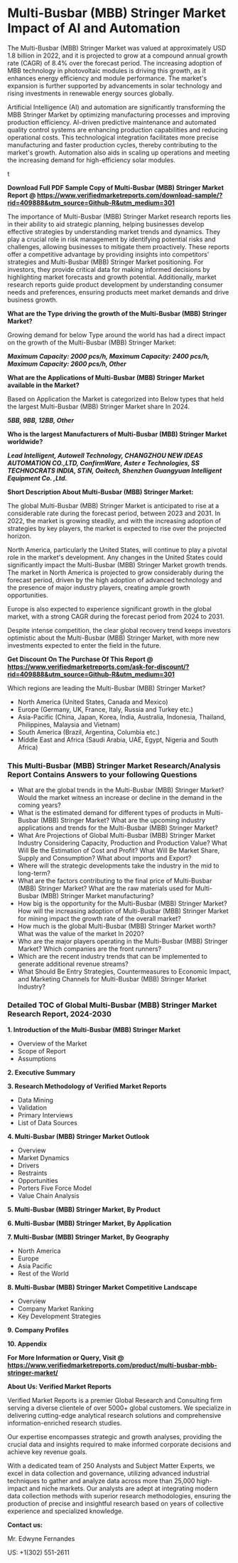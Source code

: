 <meta name="title" content="Global Multi-Busbar (MBB) Stringer Market Impact of AI and Automation"><meta name="description" content="The Multi-Busbar (MBB) Stringer Market was valued at approximately USD 1.8 billion in 2022, and it is projected to grow at a compound annual growth rate (CAGR) of 8.4%"><meta name="title" content="Multi-Busbar (MBB) Stringer Market Size, Share, Scope, Trends, Growth, Opportunities, Analysis, Forecast"><h1>Multi-Busbar (MBB) Stringer Market Impact of AI and Automation</h1><p>The Multi-Busbar (MBB) Stringer Market was valued at approximately USD 1.8 billion in 2022, and it is projected to grow at a compound annual growth rate (CAGR) of 8.4% over the forecast period. The increasing adoption of MBB technology in photovoltaic modules is driving this growth, as it enhances energy efficiency and module performance. The market's expansion is further supported by advancements in solar technology and rising investments in renewable energy sources globally.</p><p>Artificial Intelligence (AI) and automation are significantly transforming the MBB Stringer Market by optimizing manufacturing processes and improving production efficiency. AI-driven predictive maintenance and automated quality control systems are enhancing production capabilities and reducing operational costs. This technological integration facilitates more precise manufacturing and faster production cycles, thereby contributing to the market's growth. Automation also aids in scaling up operations and meeting the increasing demand for high-efficiency solar modules.</p>t</p><p id="" class=""><strong>Download Full PDF Sample Copy of Multi-Busbar (MBB) Stringer Market Report @ <a href="https://www.verifiedmarketreports.com/download-sample/?rid=409888&utm_source=Github-R&utm_medium=301" target="_blank">https://www.verifiedmarketreports.com/download-sample/?rid=409888&utm_source=Github-R&utm_medium=301</a></strong></p><p>The importance of&nbsp;Multi-Busbar (MBB) Stringer Market research reports lies in their ability to aid strategic planning, helping businesses develop effective strategies by understanding market trends and dynamics. They play a crucial role in risk management by identifying potential risks and challenges, allowing businesses to mitigate them proactively. These reports offer a competitive advantage by providing insights into competitors' strategies and Multi-Busbar (MBB) Stringer Market positioning. For investors, they provide critical data for making informed decisions by highlighting market forecasts and growth potential. Additionally, market research reports guide product development by understanding consumer needs and preferences, ensuring products meet market demands and drive business growth.</p><p><strong>What are the&nbsp;Type driving the growth of the Multi-Busbar (MBB) Stringer Market?</strong></p><p id="" class="">Growing demand for below Type around the world has had a direct impact on the growth of the Multi-Busbar (MBB) Stringer Market:</p><em><strong>Maximum Capacity: 2000 pcs/h, Maximum Capacity: 2400 pcs/h, Maximum Capacity: 2600 pcs/h, Other</strong></em></p><strong>What are the&nbsp;Applications&nbsp;of Multi-Busbar (MBB) Stringer Market available in the Market?</strong></p><p id="" class="">Based on Application the Market is categorized into Below types that held the largest Multi-Busbar (MBB) Stringer Market share In 2024.</p><em><strong>5BB, 9BB, 12BB, Other</strong></em></p><strong>Who is the largest Manufacturers of Multi-Busbar (MBB) Stringer Market worldwide?</strong></p><p><em><strong>Lead Intelligent, Autowell Technology, CHANGZHOU NEW IDEAS AUTOMATION CO.,LTD, ConfirmWare, Aster e Technologies, SS TECHNOCRATS INDIA, STiN, Ooitech, Shenzhen Guangyuan Intelligent Equipment Co. ,Ltd.</strong></em></p><p id="" class=""><strong>Short Description About Multi-Busbar (MBB) Stringer Market:</strong></p><p>The global Multi-Busbar (MBB) Stringer Market is anticipated to rise at a considerable rate during the forecast period, between 2023 and 2031. In 2022, the market is growing steadily, and with the increasing adoption of strategies by key players, the market is expected to rise over the projected horizon.</p><p>North America, particularly the United States, will continue to play a pivotal role in the market's development. Any changes in the United States could significantly impact the Multi-Busbar (MBB) Stringer Market growth trends. The market in North America is projected to grow considerably during the forecast period, driven by the high adoption of advanced technology and the presence of major industry players, creating ample growth opportunities.</p><p>Europe is also expected to experience significant growth in the global market, with a strong CAGR during the forecast period from 2024 to 2031.</p><p>Despite intense competition, the clear global recovery trend keeps investors optimistic about the Multi-Busbar (MBB) Stringer Market, with more new investments expected to enter the field in the future.</p><p id="" class=""><strong>Get Discount On The Purchase Of This Report @ <a href="https://www.verifiedmarketreports.com/ask-for-discount/?rid=409888&utm_source=Github-R&utm_medium=301" target="_blank">https://www.verifiedmarketreports.com/ask-for-discount/?rid=409888&utm_source=Github-R&utm_medium=301</a></strong></p>Which regions are leading the Multi-Busbar (MBB) Stringer Market?</p><ul><li>North America (United States, Canada and Mexico)</li><li>Europe (Germany, UK, France, Italy, Russia and Turkey etc.)</li><li>Asia-Pacific (China, Japan, Korea, India, Australia, Indonesia, Thailand, Philippines, Malaysia and Vietnam)</li><li>South America (Brazil, Argentina, Columbia etc.)</li><li>Middle East and Africa (Saudi Arabia, UAE, Egypt, Nigeria and South Africa)</li></ul><h3 id="" class="">This Multi-Busbar (MBB) Stringer Market Research/Analysis Report Contains Answers to your following Questions</h3><ul><li>What are the global trends in the Multi-Busbar (MBB) Stringer Market? Would the market witness an increase or decline in the demand in the coming years?</li><li>What is the estimated demand for different types of products in Multi-Busbar (MBB) Stringer Market? What are the upcoming industry applications and trends for the Multi-Busbar (MBB) Stringer Market?</li><li>What Are Projections of Global Multi-Busbar (MBB) Stringer Market Industry Considering Capacity, Production and Production Value? What Will Be the Estimation of Cost and Profit? What Will Be Market Share, Supply and Consumption? What about imports and Export?</li><li>Where will the strategic developments take the industry in the mid to long-term?</li><li>What are the factors contributing to the final price of Multi-Busbar (MBB) Stringer Market? What are the raw materials used for Multi-Busbar (MBB) Stringer Market manufacturing?</li><li>How big is the opportunity for the Multi-Busbar (MBB) Stringer Market? How will the increasing adoption of Multi-Busbar (MBB) Stringer Market for mining impact the growth rate of the overall market?</li><li>How much is the global Multi-Busbar (MBB) Stringer Market worth? What was the value of the market In 2020?</li><li>Who are the major players operating in the Multi-Busbar (MBB) Stringer Market? Which companies are the front runners?</li><li>Which are the recent industry trends that can be implemented to generate additional revenue streams?</li><li>What Should Be Entry Strategies, Countermeasures to Economic Impact, and Marketing Channels for Multi-Busbar (MBB) Stringer Market Industry?</li></ul><h3 id="" class="">Detailed TOC of Global Multi-Busbar (MBB) Stringer Market Research Report, 2024-2030</h3><p id="" class=""><strong>1. Introduction of the Multi-Busbar (MBB) Stringer Market</strong></p><ul><li>Overview of the Market</li><li>Scope of Report</li><li>Assumptions</li></ul><p id="" class=""><strong>2. Executive Summary</strong></p><p id="" class=""><strong>3. Research Methodology of Verified Market Reports</strong></p><ul><li>Data Mining</li><li>Validation</li><li>Primary Interviews</li><li>List of Data Sources</li></ul><p id="" class=""><strong>4. Multi-Busbar (MBB) Stringer Market Outlook</strong></p><ul><li>Overview</li><li>Market Dynamics</li><li>Drivers</li><li>Restraints</li><li>Opportunities</li><li>Porters Five Force Model</li><li>Value Chain Analysis</li></ul><p id="" class=""><strong>5. Multi-Busbar (MBB) Stringer Market, By Product</strong></p><p id="" class=""><strong>6. Multi-Busbar (MBB) Stringer Market, By Application</strong></p><p id="" class=""><strong>7. Multi-Busbar (MBB) Stringer Market, By Geography</strong></p><ul><li>North America</li><li>Europe</li><li>Asia Pacific</li><li>Rest of the World</li></ul><p id="" class=""><strong>8. Multi-Busbar (MBB) Stringer Market Competitive Landscape</strong></p><ul><li>Overview</li><li>Company Market Ranking</li><li>Key Development Strategies</li></ul><p id="" class=""><strong>9. Company Profiles</strong></p><p id="" class=""><strong>10. Appendix</strong></p><p id="" class=""><strong>For More Information or Query, Visit @ <a href="https://www.verifiedmarketreports.com/product/multi-busbar-mbb-stringer-market/" target="_blank">https://www.verifiedmarketreports.com/product/multi-busbar-mbb-stringer-market/</a></strong></p><p id="" class=""><strong>About Us: Verified Market Reports</strong></p><p id="" class="">Verified Market Reports is a premier Global Research and Consulting firm serving a diverse clientele of over 5000+ global customers. We specialize in delivering cutting-edge analytical research solutions and comprehensive information-enriched research studies.</p><p id="" class="">Our expertise encompasses strategic and growth analyses, providing the crucial data and insights required to make informed corporate decisions and achieve key revenue goals.</p><p id="" class="">With a dedicated team of 250 Analysts and Subject Matter Experts, we excel in data collection and governance, utilizing advanced industrial techniques to gather and analyze data across more than 25,000 high-impact and niche markets. Our analysts are adept at integrating modern data collection methods with superior research methodologies, ensuring the production of precise and insightful research based on years of collective experience and specialized knowledge.</p><p id="" class=""><strong>Contact us:</strong></p><p id="" class="">Mr. Edwyne Fernandes</p><p id="" class="">US: +1(302) 551-2611</p>